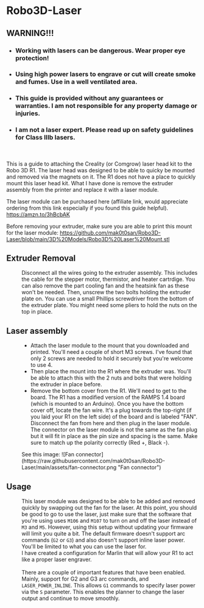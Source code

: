 # Robo3D-Laser


## WARNING!!! 
* ### Working with lasers can be dangerous.  Wear proper eye protection! 
* ### Using high power lasers to engrave or cut will create smoke and fumes. Use in a well ventilated area.
* ### This guide is provided without any guarantees or warranties.  I am not responsible for any property damage or injuries.
* ### I am not a laser expert. Please read up on safety guidelines for Class IIIb lasers.




<br>
<br>
This is a guide to attaching the Creality (or Comgrow) laser head kit to the Robo 3D R1.  The laser head was designed to be able to quicky be mounted and removed via the magnets on it.  The R1 does not have a place to quickly mount this laser head kit.  What I have done is remove the extruder assembly from the printer and replace it with a laser module.

The laser module can be purchased here (affiliate link, would appreciate ordering from this link especially if you found this guide helpful).
https://amzn.to/3hBcbAK

Before removing your extruder, make sure you are able to print this mount for the laser module: https://github.com/mak0t0san/Robo3D-Laser/blob/main/3D%20Models/Robo3D%20Laser%20Mount.stl


<dl>
  <dt><h2>Extruder Removal</h2></dt>
  <dd>Disconnect all the wires going to the extruder assembly. This includes the cable for the stepper motor, thermistor, and heater cartrdige. You can also remove the part cooling fan and the heatsink fan as these won't be needed.  Then, unscrew the two bolts holding the extruder plate on.  You can use a small Phillips screwdriver from the bottom of the extruder plate. You might need some pliers to hold the nuts on the top in place.</dd>
  <dt><h2>Laser assembly</h2></dt>
  <dd>
  <ul>
  <li>
  Attach the laser module to the mount that you downloaded and printed.  You'll need a couple of short M3 screws.  I've found that only 2 screws are needed to hold it securely but you're welcome to use 4. </li>
  <li>Then place the mount into the R1 where the extruder was. You'll be able to attach this with the 2 nuts and bolts that were holding the extruder in place before. 
  </li>
  <li>
  Remove the bottom cover from the R1. We'll need to get to the board. The R1 has a modified version of the RAMPS 1.4 board (which is mounted to an Arduino). Once you have the bottom cover off, locate the fan wire.  It's a plug towards the top-right (if you laid your R1 on the left side) of the board and is labeled "FAN". Disconnect the fan from here and then plug in the laser module.  The connector on the laser module is not the same as the fan plug but it will fit in place as the pin size and spacing is the same. Make sure to match up the polarity correctly (Red +, Black -).
  </li>
  </ul>
  See this image: ![Fan connector](https://raw.githubusercontent.com/mak0t0san/Robo3D-Laser/main/assets/fan-connector.png "Fan connector")
  </dd>
  <dt><h2>Usage</h2></dt>
  <dd>
  This laser module was designed to be able to be added and removed quickly by swapping out the fan for the laser.  At this point, you should be good to go to use the laser, just make sure that the software that you're using uses <code>M106</code> and <code>M107</code> to turn on and off the laser instead of <code>M3</code> and <code>M5</code>. However, using this setup without updating your firmware will limit you quite a bit.  The default firmware doesn't support arc commands (<code>G2</code> or <code>G3</code>) and also doesn't support inline laser power.  You'll be limited to what you can use the laser for.  <br>
  I have created a configuration for Marlin that will allow your R1 to act like a proper laser engraver.
  <br><br>
  There are a couple of important features that have been enabled. Mainly, support for G2 and G3 arc commands, and <code>LASER_POWER_INLINE</code>.  This allows <code>G1</code> commands to specify laser power via the <code>S</code> parameter. This enables the planner to change the laser output and continue to move smoothly.
  </dd>
</dl>